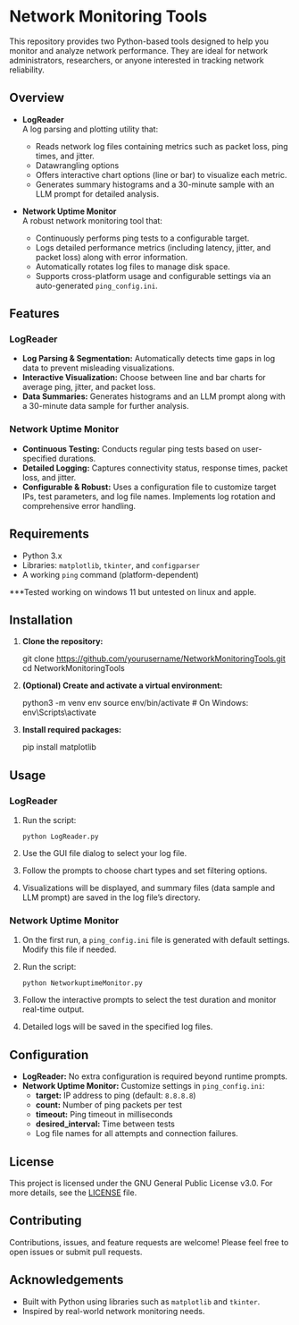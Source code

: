 # Network Monitoring Tools

This repository provides two Python-based tools designed to help you monitor and analyze network performance. They are ideal for network administrators, researchers, or anyone interested in tracking network reliability.

## Overview

- **LogReader**  
  A log parsing and plotting utility that:
  - Reads network log files containing metrics such as packet loss, ping times, and jitter.
  - Datawrangling options
  - Offers interactive chart options (line or bar) to visualize each metric.
  - Generates summary histograms and a 30-minute sample with an LLM prompt for detailed analysis.

- **Network Uptime Monitor**  
  A robust network monitoring tool that:
  - Continuously performs ping tests to a configurable target.
  - Logs detailed performance metrics (including latency, jitter, and packet loss) along with error information.
  - Automatically rotates log files to manage disk space.
  - Supports cross-platform usage and configurable settings via an auto-generated `ping_config.ini`.

## Features

### LogReader
- **Log Parsing & Segmentation:** Automatically detects time gaps in log data to prevent misleading visualizations.
- **Interactive Visualization:** Choose between line and bar charts for average ping, jitter, and packet loss.
- **Data Summaries:** Generates histograms and an LLM prompt along with a 30-minute data sample for further analysis.

### Network Uptime Monitor
- **Continuous Testing:** Conducts regular ping tests based on user-specified durations.
- **Detailed Logging:** Captures connectivity status, response times, packet loss, and jitter.
- **Configurable & Robust:** Uses a configuration file to customize target IPs, test parameters, and log file names. Implements log rotation and comprehensive error handling.

## Requirements

- Python 3.x
- Libraries: `matplotlib`, `tkinter`, and `configparser`
- A working `ping` command (platform-dependent)

***Tested working on windows 11 but untested on linux and apple. 

## Installation

1. **Clone the repository:**

    git clone https://github.com/yourusername/NetworkMonitoringTools.git
    cd NetworkMonitoringTools

2. **(Optional) Create and activate a virtual environment:**

    python3 -m venv env
    source env/bin/activate  # On Windows: env\Scripts\activate

3. **Install required packages:**

    pip install matplotlib

## Usage

### LogReader
1. Run the script:

       python LogReader.py

2. Use the GUI file dialog to select your log file.
3. Follow the prompts to choose chart types and set filtering options.
4. Visualizations will be displayed, and summary files (data sample and LLM prompt) are saved in the log file’s directory.

### Network Uptime Monitor
1. On the first run, a `ping_config.ini` file is generated with default settings. Modify this file if needed.
2. Run the script:

       python NetworkuptimeMonitor.py

3. Follow the interactive prompts to select the test duration and monitor real-time output.
4. Detailed logs will be saved in the specified log files.

## Configuration

- **LogReader:** No extra configuration is required beyond runtime prompts.
- **Network Uptime Monitor:** Customize settings in `ping_config.ini`:
  - **target:** IP address to ping (default: `8.8.8.8`)
  - **count:** Number of ping packets per test
  - **timeout:** Ping timeout in milliseconds
  - **desired_interval:** Time between tests
  - Log file names for all attempts and connection failures.

## License

This project is licensed under the GNU General Public License v3.0. For more details, see the [LICENSE](https://www.gnu.org/licenses/) file.

## Contributing

Contributions, issues, and feature requests are welcome! Please feel free to open issues or submit pull requests.

## Acknowledgements

- Built with Python using libraries such as `matplotlib` and `tkinter`.
- Inspired by real-world network monitoring needs.
